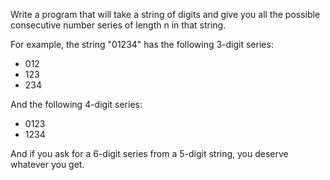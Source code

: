 Write a program that will take a string of digits and give you all the
possible consecutive number series of length n in that string.

For example, the string "01234" has the following 3-digit series:
- 012
- 123
- 234

And the following 4-digit series:
- 0123
- 1234

And if you ask for a 6-digit series from a 5-digit string, you deserve whatever you get.
